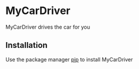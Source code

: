 # MyCarDriver 
MyCarDriver drives the car for you

## Installation 
Use the package manager [pip](https://pypi.org/project/pip/) to install MyCarDriver 

